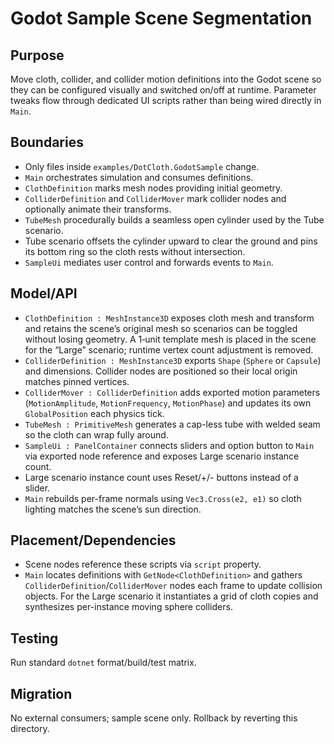 # Godot Sample Scene Segmentation

## Purpose
Move cloth, collider, and collider motion definitions into the Godot scene so they can be configured visually and switched on/off at runtime. Parameter tweaks flow through dedicated UI scripts rather than being wired directly in `Main`.

## Boundaries
- Only files inside `examples/DotCloth.GodotSample` change.
- `Main` orchestrates simulation and consumes definitions.
- `ClothDefinition` marks mesh nodes providing initial geometry.
- `ColliderDefinition` and `ColliderMover` mark collider nodes and optionally animate their transforms.
- `TubeMesh` procedurally builds a seamless open cylinder used by the Tube scenario.
- Tube scenario offsets the cylinder upward to clear the ground and pins its bottom ring so the cloth rests without intersection.
- `SampleUi` mediates user control and forwards events to `Main`.

## Model/API
 - `ClothDefinition : MeshInstance3D` exposes cloth mesh and transform and retains the scene’s original mesh so scenarios can be toggled without losing geometry. A 1‑unit template mesh is placed in the scene for the “Large” scenario; runtime vertex count adjustment is removed.
- `ColliderDefinition : MeshInstance3D` exports `Shape` (`Sphere` or `Capsule`) and dimensions. Collider nodes are positioned so their local origin matches pinned vertices.
- `ColliderMover : ColliderDefinition` adds exported motion parameters (`MotionAmplitude`, `MotionFrequency`, `MotionPhase`) and updates its own `GlobalPosition` each physics tick.
- `TubeMesh : PrimitiveMesh` generates a cap-less tube with welded seam so the cloth can wrap fully around.
- `SampleUi : PanelContainer` connects sliders and option button to `Main` via exported node reference and exposes Large scenario instance count.
- Large scenario instance count uses Reset/+/- buttons instead of a slider.
- `Main` rebuilds per-frame normals using `Vec3.Cross(e2, e1)` so cloth lighting matches the scene’s sun direction.

## Placement/Dependencies
- Scene nodes reference these scripts via `script` property.
- `Main` locates definitions with `GetNode<ClothDefinition>` and gathers `ColliderDefinition`/`ColliderMover` nodes each frame to update collision objects. For the Large scenario it instantiates a grid of cloth copies and synthesizes per-instance moving sphere colliders.

## Testing
Run standard `dotnet` format/build/test matrix.

## Migration
No external consumers; sample scene only. Rollback by reverting this directory.
